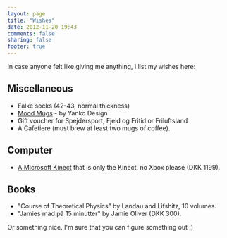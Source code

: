 ```yaml
---
layout: page
title: "Wishes"
date: 2012-11-20 19:43
comments: false
sharing: false 
footer: true
---
```


In case anyone felt like giving me anything, I list my wishes here:

Miscellaneous
-------------

* Falke socks (42-43, normal thickness)
* [Mood Mugs](http://store.yankodesign.com/all-products/mood-mugs) - by Yanko Design
* Gift voucher for Spejdersport, Fjeld og Fritid or Friluftsland
* A Cafetiere (must brew at least two mugs of coffee).

Computer
--------

* [A Microsoft Kinect](http://www.google.com/products/catalog?q=buy+kinect&hl=en&prmd=ivsun&resnum=1&biw=1280&bih=703&um=1&ie=UTF-8&cid=6853633111128295882&ei=ud8ITYeRK8aXOrzZlbEE&sa=X&oi=product_catalog_result&ct=result&resnum=1&ved=0CEsQ8wIwAA#) that is only the Kinect, no Xbox please (DKK 1199).

<!--
DVDs
----
-->

Books
-----

* "Course of Theoretical Physics" by Landau and Lifshitz, 10 volumes.
* "Jamies mad på 15 minutter" by Jamie Oliver (DKK 300).

Or something nice. I'm sure that you can figure something out :)
